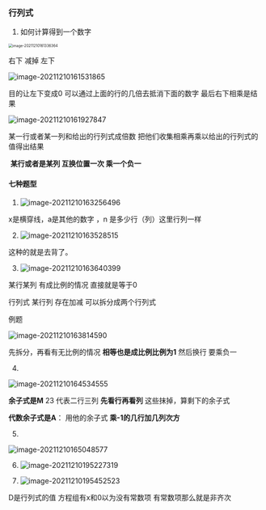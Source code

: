 ### 行列式

1. 如何计算得到一个数字

<img src="C:\Users\Administrator\Documents\作业\线代.assets\image-20211210161336364.png" alt="image-20211210161336364" style="zoom:50%;" />

右下   减掉   左下

<img src="C:\Users\Administrator\Documents\作业\线代.assets\image-20211210161531865.png" alt="image-20211210161531865" style="zoom:%;" />

目的让左下变成0    可以通过上面的行的几倍去抵消下面的数字      最后右下相乘是结果

![image-20211210161927847](C:\Users\Administrator\Documents\作业\线代.assets\image-20211210161927847.png)

某一行或者某一列和给出的行列式成倍数   把他们收集相乘再乘以给出的行列式的值得出结果

​    **某行或者是某列 互换位置一次 乘一个负一**



#### 七种题型

1. ![image-20211210163256496](C:\Users\Administrator\Documents\作业\线代.assets\image-20211210163256496.png)

x是横穿线，a是其他的数字  ，n 是多少行（列）这里行列一样

2. ![image-20211210163528515](C:\Users\Administrator\Documents\作业\线代.assets\image-20211210163528515.png)

这种的就是去背了。

3. ![image-20211210163640399](C:\Users\Administrator\Documents\作业\线代.assets\image-20211210163640399.png)

某行某列   有成比例的情况 直接就是等于0

行列式  某行列  存在加减  可以拆分成两个行列式  

例题

![image-20211210163814590](C:\Users\Administrator\Documents\作业\线代.assets\image-20211210163814590.png)

先拆分，再看有无比例的情况 **相等也是成比例比例为1**  然后换行 要乘负一

4. 

![image-20211210164534555](C:\Users\Administrator\Documents\作业\线代.assets\image-20211210164534555.png)

**余子式是M** 23  代表二行三列  **先看行再看列**  这些抹掉，算剩下的余子式

**代数余子式是A**： 用他的余子式 **乘-1的几行加几列次方**

5.    

   ![image-20211210165048577](C:\Users\Administrator\Documents\作业\线代.assets\image-20211210165048577.png)

6. ![image-20211210195227319](C:\Users\Administrator\Documents\作业\线代.assets\image-20211210195227319.png)

7. ![image-20211210195452523](C:\Users\Administrator\Documents\作业\线代.assets\image-20211210195452523.png)

D是行列式的值   方程组有x和0以为没有常数项    有常数项那么就是非齐次